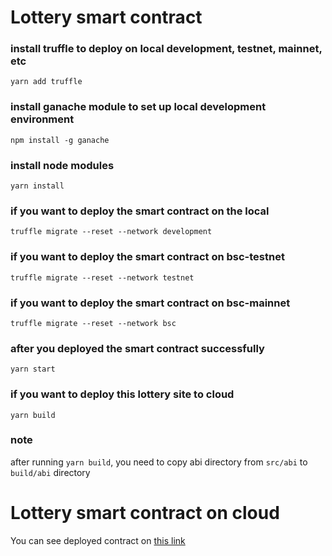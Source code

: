 
# Lottery smart contract
### install truffle to deploy on local development, testnet, mainnet, etc
```shell
yarn add truffle
```

### install ganache module to set up local development environment
```shell
npm install -g ganache
```

### install node modules
```shell
yarn install
```

### if you want to deploy the smart contract on the local
```shell
truffle migrate --reset --network development
```

### if you want to deploy the smart contract on bsc-testnet
```shell
truffle migrate --reset --network testnet
```

### if you want to deploy the smart contract on bsc-mainnet
```shell
truffle migrate --reset --network bsc
```

### after you deployed the smart contract successfully
```shell
yarn start
```

### if you want to deploy this lottery site to cloud
```shell
yarn build
```

### note
after running `yarn build`, you need to copy abi directory from `src/abi` to `build/abi`       directory

# Lottery smart contract on cloud 
You can see deployed contract on [this link](https://lottery-chenggong.netlify.app/)

